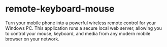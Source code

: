 # remote-keyboard-mouse
Turn your mobile phone into a powerful wireless remote control for your Windows PC. This application runs a secure local web server, allowing you to control your mouse, keyboard, and media from any modern mobile browser on your network.
